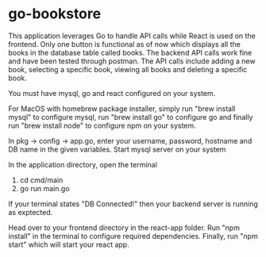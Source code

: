# go-bookstore

This application leverages Go to handle API calls while React is used on the frontend. Only one button is functional as of now which displays all the books in the database table called books. The backend API calls work fine and have been tested through postman. The API calls include adding a new book, selecting a specific book, viewing all books and deleting a specific book.

You must have mysql, go and react configured on your system.

For MacOS with homebrew package installer, simply run "brew install mysql" to configure mysql, run "brew install go" to configure go and finally run "brew install node" to configure npm on your system.

In pkg -> config -> app.go, enter your username, password, hostname and DB name in the given variables.
Start mysql server on your system

In the application directory, open the terminal 
1) cd cmd/main
2) go run main.go

If your terminal states "DB Connected!" then your backend server is running as exptected.

Head over to your frontend directory in the react-app folder. Run "npm install" in the terminal to configure required dependencies. 
Finally, run "npm start" which will start your react app.